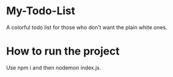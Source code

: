 # My-Todo-List
A colorful todo list for those who don't want the plain white ones.

# How to run the project
Use npm i and then nodemon index.js.
